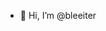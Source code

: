 - 👋 Hi, I’m @bleeiter

<!---
bleeiter/bleeiter is a ✨ special ✨ repository because its `README.md` (this file) appears on your GitHub profile.
You can click the Preview link to take a look at your changes.
--->
